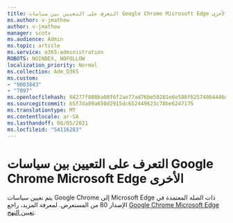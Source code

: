 ```yaml
---
title: التعرف على التعيين بين سياسات Google Chrome Microsoft Edge الأخرى
ms.author: v-jmathew
author: v-jmathew
manager: scotv
ms.audience: Admin
ms.topic: article
ms.service: o365-administration
ROBOTS: NOINDEX, NOFOLLOW
localization_priority: Normal
ms.collection: Adm_O365
ms.custom:
- "9003843"
- "7097"
ms.openlocfilehash: 04277f888ba08f6f2ae77ad76be50281e6e588f62574864446d0d62de6e0401b
ms.sourcegitcommit: b5f7da89a650d2915dc652449623c78be6247175
ms.translationtype: MT
ms.contentlocale: ar-SA
ms.lasthandoff: 08/05/2021
ms.locfileid: "54116283"
---
```

# <a name="learn-about-mapping-between-google-chrome-policies-and-microsoft-edge-policies"></a>التعرف على التعيين بين سياسات Google Chrome Microsoft Edge الأخرى

يتم تعيين سياسات Google Chrome إلى Microsoft Edge ذات الصلة المعتمدة في الإصدار 80 من المستعرض. لمعرفة المزيد، راجع [Google Chrome Microsoft Edge تعيين النهج](https://go.microsoft.com/fwlink/?linkid=2141933).
